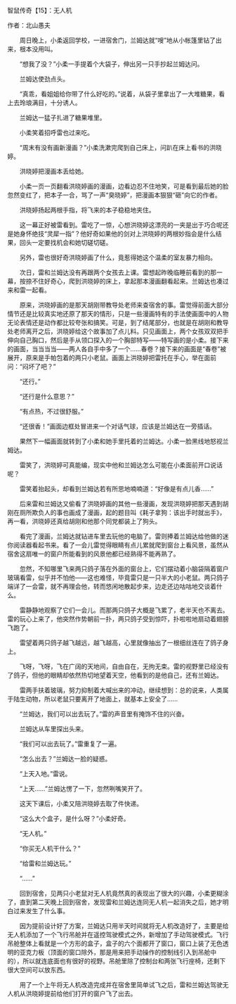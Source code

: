 智鼠传奇【15】：无人机

作者：北山愚夫

　　周日晚上，小柔返回学校，一进宿舍门，兰姆达就“嗖”地从小帐篷里钻了出来，根本没用叫。

　　“想我了没？”小柔一手提着个大袋子，伸出另一只手抄起兰姆达问。

　　兰姆达使劲点头。

　　“真乖，看姐姐给你带了什么好吃的。”说着，从袋子里拿出了一大堆糖果，看上去玲琅满目，十分诱人。

　　兰姆达一猛子扎进了糖果堆里。

　　小柔笑着招呼雷也过来吃。

　　“周末有没有画新漫画？”小柔洗漱完爬到自己床上，问趴在床上看书的洪晓婷。

　　洪晓婷把漫画本丢给她。

　　小柔一页一页翻看洪晓婷画的漫画，边看边忍不住地笑，可是看到最后她的脸忽然变红了，把本子一合，骂了一声“臭晓婷”，把漫画本狠狠“砸”向它的作者。

　　洪晓婷扬起两根手指，将飞来的本子稳稳地夹住。

　　这一幕正好被雷看到。雷吃了一惊，心想洪晓婷这漂亮的一夹是出于巧合呢还是她身怀绝技“灵犀一指”？他好奇如果他的剑对上洪晓婷的两根妙指会是什么结果，回头一定要找机会和她切磋切磋。

　　另外，雷也很好奇洪晓婷画了什么，竟惹得她这个温柔的室友暴力相向。

　　次日，雷和兰姆达没有再跟两个女孩去上课。雷想起昨晚临睡前看到的那一幕，按捺不住好奇心，爬到洪晓婷的床上，拿起那本漫画翻看起来。兰姆达也凑过来和雷一起看。

　　原来，洪晓婷画的是那天胡刚带教导处老师来查宿舍的事。雷觉得前面大部分情节还是比较真实地还原了那天的情形，只是一些漫画特有的手法使画面中的人物无论表情还是动作都比较夸张和搞笑。可是，到了结尾部分，也就是在胡刚和教导处老师离开之后，洪晓婷给这个故事加了点儿料。只见画面上，两个女孩双双把手伸向自己胸口，然后是手从领口探入的一个胸部特写——特写画的是小柔。接下来的画面，当当当当——两人各自手中多了一个……春卷？接下来的画面是“春卷”被展开，原来是手帕包着的两只小老鼠。画面上洪晓婷把雷托在手心，举在面前问：“闷坏了吧？”

　　“还行。”

　　“还行是什么意思？”

　　“有点热，不过很舒服。”

　　“还很香！”画面边框处冒进来一个对话气球，应该是兰姆达在一旁插话。

　　果然下一幅画面就转到了小柔和她手里托着的兰姆达。小柔一脸黑线地怒视兰姆达。

　　雷笑了，洪晓婷可真能编，现实中他和兰姆达怎么可能在小柔面前开口说话呢？

　　雷笑着抬起头，却看到兰姆达若有所思地喃喃道：“好像是有点儿香……”

　　后来雷和兰姆达又偷看了洪晓婷画的其他一些漫画，发现洪晓婷把那天遇到胡刚在厕所欺负人的事也画成了漫画，起的题目叫《耗子拿狗：该出手时就出手》，再一看，洪晓婷还真给胡刚和他那个同党都装上了狗头。

　　看完了漫画，兰姆达就钻进车里去玩他的电脑了。雷则捧着兰姆达给他做的迷你阅读器看起书来。看了一会儿雷觉得眼睛有点儿累就爬到窗台上看风景，虽然从宿舍这扇唯一的窗户所能看到的风景他都已经熟得不能再熟了。

　　忽然，不知哪里飞来两只鸽子落在外面的窗台上，它们摆动着小脑袋隔着窗户玻璃看雷，似乎并不怕他——这也难怪，毕竟雷只是一只半大的小老鼠。两只鸽子端详了一会雷，就不再理会他，转而悠闲地散起步来，边走还边咕咕地交谈着什么。

　　雷静静地观察了它们一会儿。而那两只鸽子大概是飞累了，老半天也不离去。雷的玩心上来了，他突然作势朝前一扑，两只鸽子受到惊吓，扑啦啦地扇动着翅膀飞跑了。

　　雷望着两只鸽子越飞越远，越飞越高，心里就像抽出了一根细丝连在了鸽子身上。

　　飞呀，飞呀，飞在广阔的天地间，自由自在，无拘无束。雷的视野里已经没有了鸽子，但他的眼睛却依然热切地望着天空，他看到的是他自己，还有兰姆达。

　　雷两手扶着玻璃，努力抑制着大喊出来的冲动，继续想到：总的说来，人类属于陆生动物，所以老鼠只要离开了地面上，就基本上安全了……

　　“兰姆达，我们可以出去玩了。”雷的声音里有掩饰不住的兴奋。

　　兰姆达从车里探出头来。

　　“我们可以出去玩了。”雷重复了一遍。

　　“怎么出去？”兰姆达一脸的疑惑。

　　“上天入地。”雷说。

　　“上天……”兰姆达愣了一下，忽然咧嘴笑开了。

　　这天下课后，小柔又陪洪晓婷去取了件快递。

　　“这么大个盒子，是什么呀？”小柔好奇。

　　“无人机。”

　　“你买无人机干什么？”

　　“给雷和兰姆达玩。”

　　“……”

　　回到宿舍，见两只小老鼠对无人机竟然真的表现出了很大的兴趣，小柔更糊涂了，直到第二天晚上回到宿舍，发现雷和兰姆达连同无人机一起消失之后，她才明白过来发生了什么事。

　　因为提前设计好了方案，兰姆达只用半天时间就将无人机改造好了，主要是给无人机添加了一个飞行吊舱并在遥控驾驶模式之外，新增加了手动驾驶模式。飞行吊舱整体上看就是一个方形的盒子，盒子的六个面都开了窗口，窗口上装了无色透明的亚克力板（顶面的窗口除外，那是用来把手动操作的控制线引入到吊舱中的），所以就连底面也有很好的视野。吊舱里除了控制台和两张飞行座椅，还剩下很大空间可以放东西。

　　用了一个上午将无人机改造完成并在宿舍里简单试飞之后，雷和兰姆达驾驶无人机从洪晓婷提前给他们打开的窗户飞了出去。